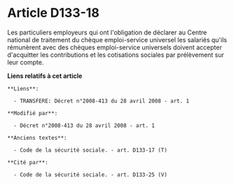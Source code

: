 # Article D133-18

Les particuliers employeurs qui ont l'obligation de déclarer au Centre national de traitement du chèque emploi-service
universel les salariés qu'ils rémunèrent avec des chèques emploi-service universels doivent accepter d'acquitter les
contributions et les cotisations sociales par prélèvement sur leur compte.

**Liens relatifs à cet article**

	**Liens**:

	  - TRANSFERE: Décret n°2008-413 du 28 avril 2008 - art. 1

	**Modifié par**:

	  - Décret n°2008-413 du 28 avril 2008 - art. 1

	**Anciens textes**:

	  - Code de la sécurité sociale. - art. D133-17 (T)

	**Cité par**:

	  - Code de la sécurité sociale. - art. D133-25 (V)
